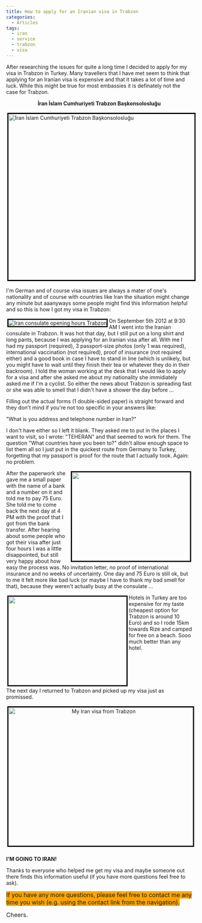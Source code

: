 ```yaml
---
title: How to apply for an Iranian visa in Trabzon
categories:
  - Articles
tags:
  - iran
  - service
  - trabzon
  - visa
---
```

After researching the issues for quite a long time I decided to apply for my visa in Trabzon in Turkey. Many travellers that I have met seem to think that applying for an Iranian visa is expensive and that it takes a lot of time and luck. While this might be true for most embassies it is definately not the case for Trabzon.

<p style="text-align: center;">
  <strong><span class="pp-place-title"><span>İran İslam Cumhuriyeti Trabzon Başkonsolosluğu</span></span></strong>
</p>

<img alt="İran İslam Cumhuriyeti Trabzon Başkonsolosluğu" src="http://mike-on-a-bike.com/wp-content/uploads/file/trabzon.png" style="width: 524px; height: 450px; margin: 3px; border: 3px solid black;" />

I'm German and of course visa issues are always a mater of one's nationality and of course with countries like Iran the situation might change any minute but aaanyways some people might find this information helpful and so this is how I got my visa in Trabzon:

<img alt="Iran consulate opening hours Trabzon" src="http://farm9.staticflickr.com/8458/7955211418_2164af6a03_n.jpg" style="float: left; margin: 3px; border: 3px solid black;" />On September 5th 2012 at 9:30 AM I went into the Iranian consulate in Trabzon. It was hot that day, but I still put on a long shirt and long pants, because I was applying for an Iranian visa after all. With me I had my passport (required), 3 passport-size photos (only 1 was required), international vaccination (not required), proof of insurance (not required either) and a good book in case I have to stand in line (which is unlikely, but you might have to wait until they finish their tea or whatever they do in their backroom). I told the woman working at the desk that I would like to apply for a visa and after she asked me about my nationality she immidiately asked me if I'm a cyclist. So either the news about Trabzon is spreading fast or she was able to smell that I didn't have a shower the day before &#8230;

Filling out the actual forms (1 double-sided paper) is straight forward and they don't mind if you're not too specific in your answers like:

"What is you address and telephone number in Iran?"

I don't have either so I left it blank. They asked me to put in the places I want to visit, so I wrote: "TEHERAN" and that seemed to work for them. The question "What countries have you been to?" didn't allow enough space to list them all so I just put in the quickest route from Germany to Turkey, forgetting that my passport is proof for the route that I actually took. Again: no problem.

<img alt="" src="http://farm9.staticflickr.com/8173/7955211204_ae37a9d1ae_n.jpg" style="width: 320px; height: 240px; float: right;margin:3px;border:3px solid black;" />After the paperwork she gave me a small paper with the name of a bank and a number on it and told me to pay 75 Euro. She told me to come back the next day at 4 PM with the proof that I got from the bank transfer. After hearing about some people who got their visa after just four hours I was a little disappointed, but still very happy about how easy the process was. No invitation letter, no proof of international insurance and no weeks of uncertainty. One day and 75 Euro is still ok, but to me it felt more like bad luck (or maybe I have to thank my bad smell for that), because they weren't actually busy at the consulate &#8230;&nbsp;&nbsp;&nbsp;&nbsp;&nbsp;

<img alt="" src="http://farm9.staticflickr.com/8313/7955210732_f6cbedd994_n.jpg" style="float: left; width: 320px; height: 240px;margin:3px;border:3px solid black;" />Hotels in Turkey are too expensive for my taste (cheapest option for Trabzon is around 10 Euro) and so I rode 15km towards Rize and camped for free on a beach. Sooo much better than any hotel.  
&nbsp;

<p style="clear:both;margin-top:5px;">
  The next day I returned to Trabzon and picked up my visa just as promissed.
</p>

<p style="text-align:center;">
  <img alt="My Iran visa from Trabzon" src="http://farm9.staticflickr.com/8452/7955154256_a2449cb7d6.jpg" style="width: 500px; height: 375px; margin: 3px 3px 10px 3px; border: 3px solid black;" />
</p>

<p stule="text-align:center;">
  <strong>I'M GOING TO IRAN!</strong>
</p>

Thanks to everyone who helped me get my visa and maybe someone out there finds this information useful (if you have more questions feel free to ask).

<span style="font-size: 16px;"><span style="background-color:#ffa500;">If you have any more questions, please feel free to contact me any time you wish (e.g. using the contact link from the navigation).</span></span>

<span style="font-size:16px;">Cheers.</span>  
&nbsp;

&nbsp;
